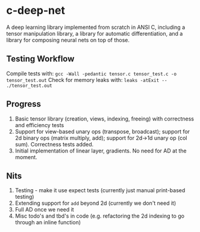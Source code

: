 # c-deep-net
A deep learning library implemented from scratch in ANSI C, including a tensor manipulation library, a library for automatic differentiation, and a library for composing neural nets on top of those.
## Testing Workflow
Compile tests with: `gcc -Wall -pedantic tensor.c tensor_test.c -o tensor_test.out`
Check for memory leaks with: `leaks -atExit -- ./tensor_test.out`
## Progress
1. Basic tensor library (creation, views, indexing, freeing) with correctness and efficiency tests
2. Support for view-based unary ops (transpose, broadcast); support for 2d binary ops (matrix multiply, add); support for 2d->1d unary op (col sum). Correctness tests added.
3. Initial implementation of linear layer, gradients. No need for AD at the moment.
## Nits
1. Testing - make it use expect tests (currently just manual print-based testing)
2. Extending support for `add` beyond 2d (currently we don't need it)
3. Full AD once we need it
4. Misc todo's and tbd's in code (e.g. refactoring the 2d indexing to go through an inline function)
